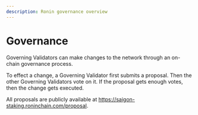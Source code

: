 ```yaml
---
description: Ronin governance overview
---
```


# Governance
Governing Validators can make changes to the network through an on-chain governance process.

To effect a change, a Governing Validator first submits a proposal. Then the other Governing Validators vote on it. If the proposal gets enough votes, then the change gets executed.

All proposals are publicly available at https://saigon-staking.roninchain.com/proposal.